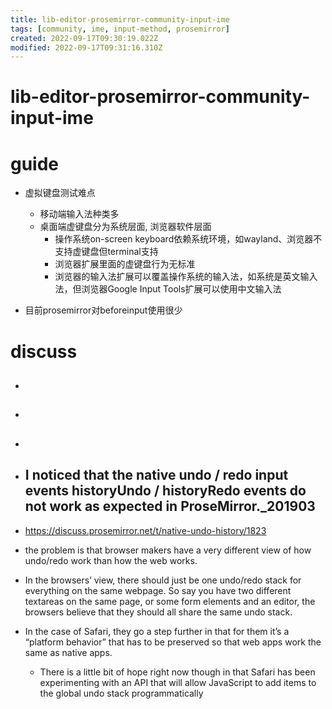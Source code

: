 ```yaml
---
title: lib-editor-prosemirror-community-input-ime
tags: [community, ime, input-method, prosemirror]
created: 2022-09-17T09:30:19.022Z
modified: 2022-09-17T09:31:16.310Z
---
```


# lib-editor-prosemirror-community-input-ime

# guide

- 虚拟键盘测试难点
  - 移动端输入法种类多
  - 桌面端虚键盘分为系统层面, 浏览器软件层面
    - 操作系统on-screen keyboard依赖系统环境，如wayland、浏览器不支持虚键盘但terminal支持
    - 浏览器扩展里面的虚键盘行为无标准
    - 浏览器的输入法扩展可以覆盖操作系统的输入法，如系统是英文输入法，但浏览器Google Input Tools扩展可以使用中文输入法

- 目前prosemirror对beforeinput使用很少
# discuss
- ## 

- ## 

- ## 

- ## I noticed that the native undo / redo input events historyUndo / historyRedo events do not work as expected in ProseMirror._201903
- https://discuss.prosemirror.net/t/native-undo-history/1823
- the problem is that browser makers have a very different view of how undo/redo work than how the web works. 
- In the browsers’ view, there should just be one undo/redo stack for everything on the same webpage. So say you have two different textareas on the same page, or some form elements and an editor, the browsers believe that they should all share the same undo stack. 
- In the case of Safari, they go a step further in that for them it’s a “platform behavior” that has to be preserved so that web apps work the same as native apps.
  - There is a little bit of hope right now though in that Safari has been experimenting with an API that will allow JavaScript to add items to the global undo stack programmatically 
